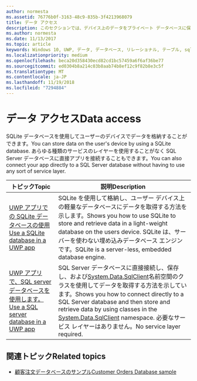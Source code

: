 ```yaml
---
author: normesta
ms.assetid: 76776b0f-3163-48c9-835b-3f4213968079
title: データ アクセス
description: このセクションでは、デバイス上のデータをプライベート データベースに保存する方法と、ユニバーサル Windows プラットフォーム (UWP) アプリでオブジェクト リレーショナル マッピングを使う方法について説明します。
ms.author: normesta
ms.date: 11/13/2017
ms.topic: article
keywords: Windows 10, UWP, データ, データベース, リレーショナル, テーブル, sqlite
ms.localizationpriority: medium
ms.openlocfilehash: beca20d358430ecd82cd1bc57459a6f6af36be77
ms.sourcegitcommit: ed0304b8a214c03b8aab74b8ef12c9f82b8e3c5f
ms.translationtype: MT
ms.contentlocale: ja-JP
ms.lasthandoff: 11/19/2018
ms.locfileid: "7294884"
---
```

# <a name="data-access"></a><span data-ttu-id="54412-104">データ アクセス</span><span class="sxs-lookup"><span data-stu-id="54412-104">Data access</span></span>

<span data-ttu-id="54412-105">SQLite データベースを使用してユーザーのデバイスでデータを格納することができます。</span><span class="sxs-lookup"><span data-stu-id="54412-105">You can store data on the user's device by using a SQLite database.</span></span> <span data-ttu-id="54412-106">あらゆる種類のサービスのレイヤーを使用することがなく SQL Server データベースに直接アプリを接続することもできます。</span><span class="sxs-lookup"><span data-stu-id="54412-106">You can also connect your app directly to a SQL Server database without having to use any sort of service layer.</span></span>

| <span data-ttu-id="54412-107">トピック</span><span class="sxs-lookup"><span data-stu-id="54412-107">Topic</span></span> | <span data-ttu-id="54412-108">説明</span><span class="sxs-lookup"><span data-stu-id="54412-108">Description</span></span>|
|-------|------------|
| [<span data-ttu-id="54412-109">UWP アプリでの SQLite データベースの使用</span><span class="sxs-lookup"><span data-stu-id="54412-109">Use a SQLite database in a UWP app</span></span>](sqlite-databases.md) | <span data-ttu-id="54412-110">SQLite を使用して格納し、ユーザー デバイス上の軽量なデータベースにデータを取得する方法を示します。</span><span class="sxs-lookup"><span data-stu-id="54412-110">Shows you how to use SQLite to store and retrieve data in a light-weight database on the users device.</span></span> <span data-ttu-id="54412-111">SQLite は、サーバーを使わない埋め込みデータベース エンジンです。</span><span class="sxs-lookup"><span data-stu-id="54412-111">SQLite is a server-less, embedded database engine.</span></span> |
| [<span data-ttu-id="54412-112">UWP アプリで、SQL server データベースを使用します。</span><span class="sxs-lookup"><span data-stu-id="54412-112">Use a SQL server database in a UWP app</span></span>](sql-server-databases.md) | <span data-ttu-id="54412-113">SQL Server データベースに直接接続し、保存し、および[System.Data.SqlClient](https://msdn.microsoft.com/library/system.data.sqlclient.aspx)名前空間のクラスを使用してデータを取得する方法を示しています。</span><span class="sxs-lookup"><span data-stu-id="54412-113">Shows you how to connect directly to a SQL Server database and then store and retrieve data by using classes in the [System.Data.SqlClient](https://msdn.microsoft.com/library/system.data.sqlclient.aspx) namespace.</span></span> <span data-ttu-id="54412-114">必要なサービス レイヤーはありません。</span><span class="sxs-lookup"><span data-stu-id="54412-114">No service layer required.</span></span> |

## <a name="related-topics"></a><span data-ttu-id="54412-115">関連トピック</span><span class="sxs-lookup"><span data-stu-id="54412-115">Related topics</span></span>

* [<span data-ttu-id="54412-116">顧客注文データベースのサンプル</span><span class="sxs-lookup"><span data-stu-id="54412-116">Customer Orders Database sample</span></span>](https://github.com/Microsoft/Windows-appsample-customers-orders-database)
